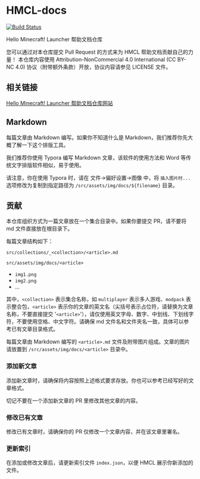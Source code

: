 # HMCL-docs

[![Build Status](https://drone.hmcl.net/api/badges/huanghongxun/HMCL-docs/status.svg)](https://drone.hmcl.net/huanghongxun/HMCL-docs)

Hello Minecraft! Launcher 帮助文档仓库

您可以通过对本仓库提交 Pull Request 的方式来为 HMCL 帮助文档贡献自己的力量！
本仓库内容使用 Attribution-NonCommercial 4.0 International (CC BY-NC 4.0) 协议（附带额外条款）开放，协议内容请参见 LICENSE 文件。

## 相关链接

[Hello Minecraft! Launcher 帮助文档仓库网站](https://docs.hmcl.net)

## Markdown

每篇文章由 Markdown 编写。如果你不知道什么是 Markdown，我们推荐你先大概了解一下这个排版工具。

我们推荐你使用 Typora 编写 Markdown 文章，该软件的使用方法和 Word 等传统文字排版软件相似，易于使用。

请注意，你在使用 Typora 时，请在 文件->偏好设置->图像 中，将 `插入图片时...` 选项修改为复制到指定路径为 `/src/assets/img/docs/${filename}` 目录。

## 贡献

本仓库组织方式为一篇文章放在一个集合目录中。如果你要提交 PR，请不要将 md 文件直接放在根目录下。

每篇文章结构如下：

`src/collections/_<collection>/<article>.md`

`src/assets/img/docs/<article>`

- `img1.png`
- `img2.png`
- ...

其中，`<collection>` 表示集合名称，如 `multiplayer` 表示多人游戏、`modpack` 表示整合包，`<article>` 表示你的文章的英文名（尖括号表示占位符，请替换为文章名称，不要直接提交 '`<article>`'），请仅使用英文字母、数字、中划线、下划线字符，不要使用空格、中文字符。请确保 md 文件名和文件夹名一致，具体可以参考已有文章目录格式。

每篇文章由 Markdown 编写的 `<article>.md` 文件及附带图片组成。文章的图片请放置到 `/src/assets/img/docs/<article>` 目录中。

### 添加新文章

添加新文章时，请确保将内容按照上述格式要求存放。你也可以参考已经写好的文章格式。

切记不要在一个添加新文章的 PR 里修改其他文章的内容。

### 修改已有文章

修改已有文章时，请确保你的 PR 仅修改一个文章内容，并在该文章里署名。

### 更新索引

在添加或修改文章后，请更新索引文件 `index.json`，以便 HMCL 展示你新添加的文件。
